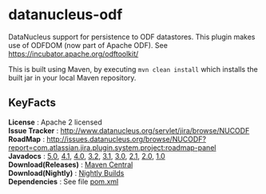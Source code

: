 datanucleus-odf
===============

DataNucleus support for persistence to ODF datastores. This plugin makes use of ODFDOM (now part of Apache ODF).
See https://incubator.apache.org/odftoolkit/

This is built using Maven, by executing `mvn clean install` which installs the built jar in your local Maven repository.


KeyFacts
--------
__License__ : Apache 2 licensed  
__Issue Tracker__ : http://www.datanucleus.org/servlet/jira/browse/NUCODF  
__RoadMap__ : http://issues.datanucleus.org/browse/NUCODF?report=com.atlassian.jira.plugin.system.project:roadmap-panel  
__Javadocs__ : [5.0](http://www.datanucleus.org/javadocs/store.odf/5.0/), [4.1](http://www.datanucleus.org/javadocs/store.odf/4.1/), [4.0](http://www.datanucleus.org/javadocs/store.odf/4.0/), [3.2](http://www.datanucleus.org/javadocs/store.odf/3.2/), [3.1](http://www.datanucleus.org/javadocs/store.odf/3.1/), [3.0](http://www.datanucleus.org/javadocs/store.odf/3.0/), [2.1](http://www.datanucleus.org/javadocs/store.odf/2.1/), [2.0](http://www.datanucleus.org/javadocs/store.odf/2.0/), [1.0](http://www.datanucleus.org/javadocs/store.odf/1.0/)  
__Download(Releases)__ : [Maven Central](http://central.maven.org/maven2/org/datanucleus/datanucleus-odf)  
__Download(Nightly)__ : [Nightly Builds](http://www.datanucleus.org/downloads/maven2-nightly/org/datanucleus/datanucleus-odf)  
__Dependencies__ : See file [pom.xml](pom.xml)  
